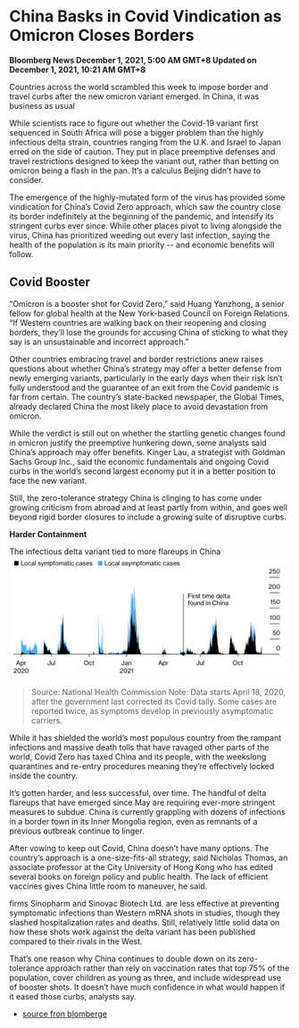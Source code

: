 # China Basks in Covid Vindication as Omicron Closes Borders
**Bloomberg News
December 1, 2021, 5:00 AM GMT+8 Updated on December 1, 2021, 10:21 AM GMT+8**

 Countries across the world scrambled this week to impose border and travel curbs after the new omicron variant emerged. In China, it was business as usual

 While scientists race to figure out whether the Covid-19 variant first sequenced in South Africa will pose a bigger problem than the highly infectious delta strain, countries ranging from the U.K. and Israel to Japan erred on the side of caution. They put in place preemptive defenses and travel restrictions designed to keep the variant out, rather than betting on omicron being a flash in the pan. It’s a calculus Beijing didn’t have to consider.

 The emergence of the highly-mutated form of the virus has provided some vindication for China’s Covid Zero approach, which saw the country close its border indefinitely at the beginning of the pandemic, and intensify its stringent curbs ever since. While other places pivot to living alongside the virus, China has prioritized weeding out every last infection, saying the health of the population is its main priority -- and economic benefits will follow.

## Covid Booster
 “Omicron is a booster shot for Covid Zero,” said Huang Yanzhong, a senior fellow for global health at the New York-based Council on Foreign Relations. “If Western countries are walking back on their reopening and closing borders, they’ll lose the grounds for accusing China of sticking to what they say is an unsustainable and incorrect approach.”

 Other countries embracing travel and border restrictions anew raises questions about whether China’s strategy may offer a better defense from newly emerging variants, particularly in the early days when their risk isn’t fully understood and the guarantee of an exit from the Covid pandemic is far from certain. The country’s state-backed newspaper, the Global Times, already declared China the most likely place to avoid devastation from omicron.

 While the verdict is still out on whether the startling genetic changes found in omicron justify the preemptive hunkering down, some analysts said China’s approach may offer benefits. Kinger Lau, a strategist with Goldman Sachs Group Inc., said the economic fundamentals and ongoing Covid curbs in the world’s second largest economy put it in a better position to face the new variant. 

 Still, the zero-tolerance strategy China is clinging to has come under growing criticism from abroad and at least partly from within, and goes well beyond rigid border closures to include a growing suite of disruptive curbs. 

**Harder Containment**

The infectious delta variant tied to more flareups in China
![图片](../images/data1.png)
> Source: National Health Commission
Note: Data starts April 18, 2020, after the government last corrected its Covid tally. Some cases are reported twice, as symptoms develop in previously asymptomatic carriers.

While it has shielded the world’s most populous country from the rampant infections and massive death tolls that have ravaged other parts of the world, Covid Zero has taxed China and its people, with the weekslong quarantines and re-entry procedures meaning they’re effectively locked inside the country. 

It’s gotten harder, and less successful, over time. The handful of delta flareups that have emerged since May are requiring ever-more stringent measures to subdue. China is currently grappling with dozens of infections in a border town in its Inner Mongolia region, even as remnants of a previous outbreak continue to linger.

After vowing to keep out Covid, China doesn’t have many options. The country’s approach is a one-size-fits-all strategy, said Nicholas Thomas, an associate professor at the City University of Hong Kong who has edited several books on foreign policy and public health. The lack of efficient vaccines gives China little room to maneuver, he said. 

firms Sinopharm and Sinovac Biotech Ltd. are less effective at preventing symptomatic infections than Western mRNA shots in studies, though they slashed hospitalization rates and deaths. Still, relatively little solid data on how these shots work against the delta variant has been published compared to their rivals in the West.

That’s one reason why China continues to double down on its zero-tolerance approach rather than rely on vaccination rates that top 75% of the population, cover children as young as three, and include widespread use of booster shots. It doesn’t have much confidence in what would happen if it eased those curbs, analysts say. 

- [source fron blomberge](https://www.bloomberg.com/news/articles/2021-11-30/china-basks-in-covid-zero-vindication-as-omicron-closes-borders?srnd=premium-asia)